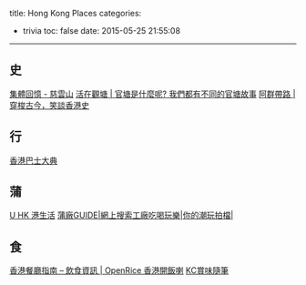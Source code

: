title: Hong Kong Places
categories:
  - trivia
toc: false
date: 2015-05-25 21:55:08
---

## 史

[集體回憶 - 慈雲山](http://www.tszwanshan.com/)
[活在觀塘 | 官塘是什麼呢? 我們都有不同的官塘故事](https://kwuntong.wordpress.com/)
[阿群帶路 | 穿梭古今，笑談香港史](https://kwantailo.wordpress.com/)

## 行

[香港巴士大典](http://hkbus.wikia.com/wiki/首頁)

## 蒲

[U HK 港生活](http://hk.ulifestyle.com.hk/index.html)
[蒲廠GUIDE|網上搜索工廠吃喝玩樂|你的潮玩拍檔|](http://www.funatfactory.com/index.php)

## 食

[香港餐廳指南 – 飲食資訊 | OpenRice 香港開飯喇](http://www.openrice.com/zh/hongkong)
[KC賞味隨筆](http://gourmetkc.blogspot.hk/)
